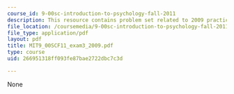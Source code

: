 ```yaml
---
course_id: 9-00sc-introduction-to-psychology-fall-2011
description: This resource contains problem set related to 2009 practice exam 3 questions.
file_location: /coursemedia/9-00sc-introduction-to-psychology-fall-2011/266951318ff093fe87bae2722dbc7c3d_MIT9_00SCF11_exam3_2009.pdf
file_type: application/pdf
layout: pdf
title: MIT9_00SCF11_exam3_2009.pdf
type: course
uid: 266951318ff093fe87bae2722dbc7c3d

---
```

None